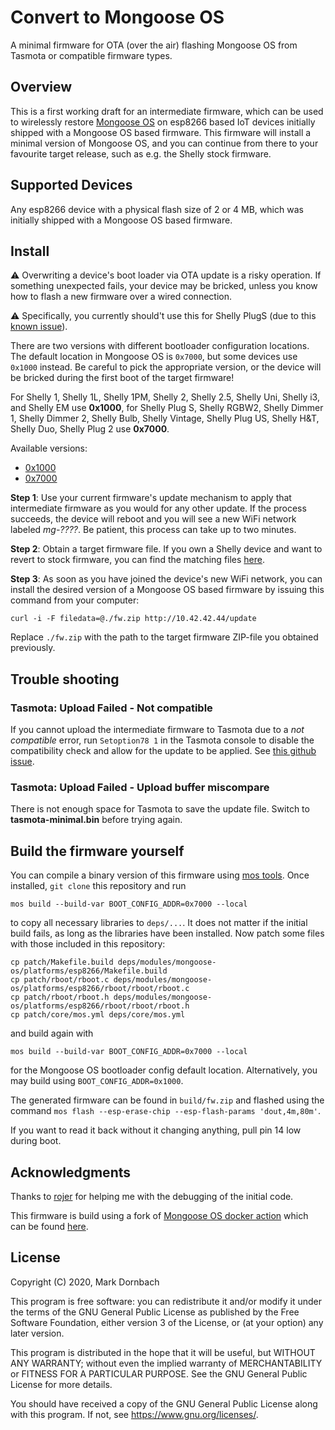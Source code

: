 # Convert to Mongoose OS

A minimal firmware for OTA (over the air) flashing Mongoose OS from Tasmota
or compatible firmware types.

## Overview

This is a first working draft for an intermediate firmware, which can be used to
wirelessly restore [Mongoose OS](https://mongoose-os.com/docs/mongoose-os/quickstart/setup.md)
on esp8266 based IoT devices initially shipped with a Mongoose OS based
firmware. This firmware will install a minimal version of Mongoose OS, and you
can continue from there to your favourite target release, such as e.g. the
Shelly stock firmware.

## Supported Devices

Any esp8266 device with a physical flash size of 2 or 4 MB, which was initially
shipped with a Mongoose OS based firmware.

## Install

⚠ Overwriting a device's boot loader via OTA update is a risky operation. If
something unexpected fails, your device may be bricked, unless you know how to
flash a new firmware over a wired connection.

⚠ Specifically, you currently should't use this for Shelly PlugS (due to this [known issue](https://github.com/yaourdt/tasmota-to-mgos/issues/3)).

There are two versions with different bootloader configuration locations. The
default location in Mongoose OS is `0x7000`, but some devices use `0x1000`
instead. Be careful to pick the appropriate version, or the device will be
bricked during the first boot of the target firmware!

For Shelly 1, Shelly 1L, Shelly 1PM, Shelly 2, Shelly 2.5, Shelly Uni,
Shelly i3, and Shelly EM use __0x1000__, for Shelly Plug S, Shelly RGBW2,
Shelly Dimmer 1, Shelly Dimmer 2, Shelly Bulb, Shelly Vintage, Shelly Plug US,
Shelly H&T, Shelly Duo, Shelly Plug 2 use __0x7000__.

Available versions:
 * [0x1000](https://dl.dasker.eu/firmware/mgos512k-0x1000.bin)
 * [0x7000](https://dl.dasker.eu/firmware/mgos512k-0x7000.bin)

**Step 1**: Use your current firmware's update mechanism to apply that intermediate firmware 
as you would for any other update. If the process succeeds, the device will reboot 
and you will see a new WiFi network labeled _mg-????_. Be patient, this process can take up to two
minutes.

**Step 2**: Obtain a target firmware file. If you own a
Shelly device and want to revert to stock firmware, you can find the matching
files [here](https://api.shelly.cloud/files/firmware).

**Step 3**: As soon as you have joined the device's new WiFi network, you can install the desired
version of a Mongoose OS based firmware by issuing this command from your computer:

```
curl -i -F filedata=@./fw.zip http://10.42.42.44/update
```

Replace `./fw.zip` with the path to the target firmware ZIP-file you obtained previously. 

## Trouble shooting

### Tasmota: Upload Failed - Not compatible
If you cannot upload the intermediate firmware to Tasmota due to a _not
compatible_ error, run `Setoption78 1` in the Tasmota console to disable
the compatibility check and allow for the update to be applied. See
[this github issue](https://github.com/esphome/issues/issues/955).

### Tasmota: Upload Failed - Upload buffer miscompare
There is not enough space for Tasmota to save the update file. Switch to
**tasmota-minimal.bin** before trying again.

## Build the firmware yourself

You can compile a binary version of this firmware using [mos tools](https://mongoose-os.com/docs/mongoose-os/quickstart/setup.md#1-download-and-install-mos-tool). Once installed, `git clone` this repository and
run

```
mos build --build-var BOOT_CONFIG_ADDR=0x7000 --local
```

to copy all necessary libraries to `deps/...`. It does not matter if the initial
build fails, as long as the libraries have been installed. Now patch some files
with those included in this repository:

```
cp patch/Makefile.build deps/modules/mongoose-os/platforms/esp8266/Makefile.build
cp patch/rboot/rboot.c deps/modules/mongoose-os/platforms/esp8266/rboot/rboot/rboot.c
cp patch/rboot/rboot.h deps/modules/mongoose-os/platforms/esp8266/rboot/rboot/rboot.h
cp patch/core/mos.yml deps/core/mos.yml
```

and build again with

```
mos build --build-var BOOT_CONFIG_ADDR=0x7000 --local
```

for the Mongoose OS bootloader config default location. Alternatively, you may
build using `BOOT_CONFIG_ADDR=0x1000`.

The generated firmware can be found in `build/fw.zip` and flashed using the
command `mos flash --esp-erase-chip --esp-flash-params 'dout,4m,80m'`.

If you want to read it back without it changing anything, pull pin 14 low during
boot.

## Acknowledgments
Thanks to [rojer](https://github.com/rojer) for helping me with the debugging of
the initial code.

This firmware is build using a fork of [Mongoose OS docker action](https://github.com/dea82/mongoose-os-action)
which can be found [here](https://github.com/yaourdt/mongoose-os-action).

## License
Copyright (C) 2020, Mark Dornbach

This program is free software: you can redistribute it and/or modify
it under the terms of the GNU General Public License as published by
the Free Software Foundation, either version 3 of the License, or
(at your option) any later version.

This program is distributed in the hope that it will be useful,
but WITHOUT ANY WARRANTY; without even the implied warranty of
MERCHANTABILITY or FITNESS FOR A PARTICULAR PURPOSE.  See the
GNU General Public License for more details.

You should have received a copy of the GNU General Public License
along with this program. If not, see https://www.gnu.org/licenses/.
